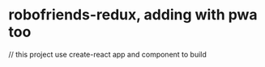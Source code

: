 # robofriends-redux, adding with pwa too

// this project use create-react app and component to build
